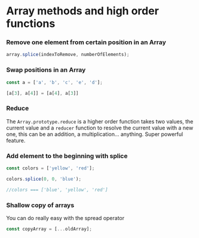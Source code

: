 # Array methods and high order functions


### Remove one element from certain position in an Array
```javascript
array.splice(indexToRemove, numberOfElements);
```

### Swap positions in an Array
```javascript
const a = ['a', 'b', 'c', 'e', 'd'];

[a[3], a[4]] = [a[4], a[3]]
```

### Reduce
The `Array.prototype.reduce` is a higher order function takes two values, the current value and a `reducer` function to resolve the current value with a new one, this can be an addition, a multiplication... anything. Super powerful feature.


### Add element to the beginning with splice
```javascript
const colors = ['yellow', 'red'];

colors.splice(0, 0, 'blue');

//colors === ['blue', 'yellow', 'red']
```

### Shallow copy of arrays
You can do really easy with the spread operator
```javascript
const copyArray = [...oldArray];
```
